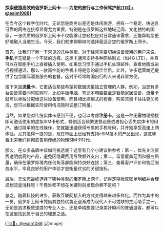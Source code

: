 **探索便捷高效的俄罗斯上网卡——为您的旅行与工作保驾护航[[TG💪+ @esim1088](https://t.me/s/esim1088)]**

在当今这个数字化时代，无论您是商务出差还是休闲旅游，拥有一个稳定、快速且可靠的网络连接都显得尤为重要。特别是在俄罗斯这样地域辽阔、文化独特的国家，一张优质的俄罗斯上网卡不仅能够让您轻松应对日常通讯需求，还能帮助您更好地融入当地生活。今天，我们就来聊聊如何选择最适合您的俄罗斯上网卡。

首先，让我们了解一下常见的几种类型。对于经常需要切换设备使用的用户来说，**手机卡**无疑是一个不错的选择。这类卡通常支持多种网络制式（如4G LTE），并且可以在智能手机上直接插入使用。如果您习惯于通过手机处理邮件、查看地图或进行视频通话，那么一款高性能的手机卡将是您的最佳伴侣。此外，许多运营商还提供了包含国际漫游服务的套餐，这对于经常跨国出行的人来说非常方便。

接下来是**流量卡**，它更适合那些希望将数据流量独立管理的人群。例如，当您有多台设备需要同时联网时，比如平板电脑、笔记本电脑甚至是智能家居设备，流量卡就可以单独分配给这些设备使用。而且相比捆绑式的套餐，购买流量卡往往更加灵活，您可以根据实际使用情况随时调整订购量。

当然，如果您对传统实体卡感到不便，也可以考虑**注册卡**。这是一种无需物理插拔即可激活使用的虚拟SIM卡形式，特别适合频繁更换设备或者担心丢失实体卡的用户。通过简单的在线操作，您就能迅速获得专属的手机号码，并开始享受高速上网体验。尤其值得一提的是，现在市面上已经有支持eSIM技术的产品出现，这意味着未来我们将彻底告别传统的物理SIM卡时代。

那么，在众多品牌中该如何挑选呢？这里有几个小建议供参考：第一，优先关注资费透明度高的产品，避免因隐藏费用导致额外支出；第二，留意覆盖范围和服务质量，确保在俄罗斯境内任何角落都能保持良好连接；第三，查看客户评价和售后服务水平，毕竟良好的用户体验才是衡量优劣的关键指标。

最后，无论您最终选择了哪种类型的俄罗斯上网卡，记得定期检查账单明细并合理规划流量消耗哦！毕竟谁都不想在关键时刻发现余额不足吧？

总之，随着科技的进步，获取互联网接入的方式变得越来越多样化。而作为其中的一员，俄罗斯上网卡凭借其独特优势正逐渐成为现代人不可或缺的生活助手之一。无论是追求极致速度的专业人士，还是单纯想要记录美好瞬间的普通游客，都可以在这里找到属于自己的理想之选。

[[TG💪+ @esim1088](https://t.me/s/esim1088) ![Image](https://i.postimg.cc/4NQfJmqS/Snipaste-2025-05-13-00-14-12.png)]